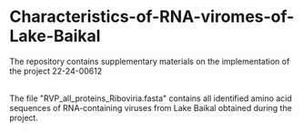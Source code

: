 # Characteristics-of-RNA-viromes-of-Lake-Baikal
The repository contains supplementary materials on the implementation of the project 22-24-00612

<br>The file "RVP_all_proteins_Riboviria.fasta" contains all identified amino acid sequences of RNA-containing viruses from Lake Baikal obtained during the project.
